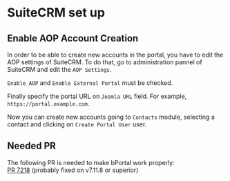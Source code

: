 # SuiteCRM set up

## Enable AOP Account Creation
In order to be able to create new accounts in the portal, you have to edit the AOP settings of SuiteCRM. To do that, go to administration pannel of SuiteCRM and edit the `AOP Settings`.

`Enable AOP` and `Enable External Portal` must be checked.

Finally specify the portal URL on `Joomla URL` field. For example, `https://portal.example.com`.

Now you can create new accounts going to `Contacts` module, selecting a contact and clicking on `Create Portal User` user.

## Needed PR
The following PR is needed to make bPortal work properly:  
[PR 7218](https://github.com/salesagility/SuiteCRM/pull/7218) (probably fixed on v7.11.8 or superior)
